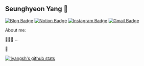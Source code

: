 ## Seunghyeon Yang 👋

[![Blog Badge](http://img.shields.io/badge/Blog-%2391A8D1?style=flat&logo=Blogger&logoColor=white&link=https://velog.io/@1yangsh)](https://velog.io/@1yangsh)
[![Notion Badge](http://img.shields.io/badge/Notion-%2391A8D1?style=flat&logo=Notion&logoColor=white&link=https://www.notion.so/seunghyeonyang38cac6c153a24281893df21313e82c22/Seunghyeon-Yang-38cac6c153a24281893df21313e82c22)](https://www.notion.so/seunghyeonyang38cac6c153a24281893df21313e82c22/Seunghyeon-Yang-38cac6c153a24281893df21313e82c22)
[![Instagram Badge](http://img.shields.io/badge/Instagram-E4405F?style=flat&logo=Instagram&logoColor=white&link=https://www.instagram.com/yangsh_/)](https://www.instagram.com/yangsh_/)
[![Gmail Badge](https://img.shields.io/badge/Gmail-d14836?style=flat&logo=Gmail&logoColor=white&link=mailto:ysh410@gmail.com)](mailto:ysh410@gmail.com)


About me:


👨🏻‍💻  ...

📝 





[![1yangsh's github stats](https://github-readme-stats.vercel.app/api?username=1yangsh&bg_color=%2391A8D1&title_color=white)](https://github.com/anuraghazra/github-readme-stats)

